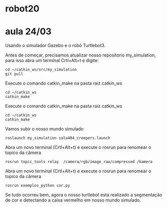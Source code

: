# robot20
# aula 24/03

Usando o simulador Gazebo e o robô Turtlebot3.

Antes de começar, precisamos atualizar nosso repositorio my_simulation, para isso abra um terminal Crtl+Alt+t e digite:

    cd ~/catkin_ws/src/my_simulation
    git pull  

Execute o comando catkin_make na pasta raiz catkin_ws
    
    cd ~/catkin_ws
    catkin_make
Execute o comando catkin_make na pasta raiz catkin_ws
    
    cd ~/catkin_ws
    catkin_make    

Vamos subir o nosso mundo simulado
    
    roslaunch my_simulation sala404_creepers.launch
    
Abra um novo terminal (Crtl+Alt+t) e execute o rosrun para renomear o topico da câmera
    
    rosrun topic_tools relay  /camera/rgb/image_raw/compressed /kamera

Abra um novo terminal (Crtl+Alt+t) e execute o rosrun para renomear o topico da câmera
    
    rosrun exemplos_python cor.py
    
Se tudo ocorreu bem, agora o nosso turtlebot esta realizado a segmentação de cor e detectando a caixa vermelho em nosso mundo simulado.
    
